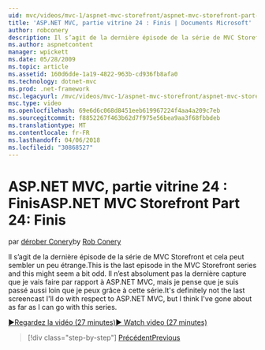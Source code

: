 ```yaml
---
uid: mvc/videos/mvc-1/aspnet-mvc-storefront/aspnet-mvc-storefront-part-24-finis
title: 'ASP.NET MVC, partie vitrine 24 : Finis | Documents Microsoft'
author: robconery
description: Il s’agit de la dernière épisode de la série de MVC Storefront et cela peut sembler un peu étrange. Il n’est absolument pas la dernière capture que je vais faire en ce qui concerne ASP.NET...
ms.author: aspnetcontent
manager: wpickett
ms.date: 05/28/2009
ms.topic: article
ms.assetid: 160d6dde-1a19-4822-963b-cd936fb8afa0
ms.technology: dotnet-mvc
ms.prod: .net-framework
msc.legacyurl: /mvc/videos/mvc-1/aspnet-mvc-storefront/aspnet-mvc-storefront-part-24-finis
msc.type: video
ms.openlocfilehash: 69e6d6c068d8451eeb619967224f4aa4a209c7eb
ms.sourcegitcommit: f8852267f463b62d7f975e56bea9aa3f68fbbdeb
ms.translationtype: MT
ms.contentlocale: fr-FR
ms.lasthandoff: 04/06/2018
ms.locfileid: "30868527"
---
```

<a name="aspnet-mvc-storefront-part-24-finis"></a><span data-ttu-id="0491d-104">ASP.NET MVC, partie vitrine 24 : Finis</span><span class="sxs-lookup"><span data-stu-id="0491d-104">ASP.NET MVC Storefront Part 24: Finis</span></span>
====================
<span data-ttu-id="0491d-105">par [dérober Conery](https://github.com/robconery)</span><span class="sxs-lookup"><span data-stu-id="0491d-105">by [Rob Conery](https://github.com/robconery)</span></span>

<span data-ttu-id="0491d-106">Il s’agit de la dernière épisode de la série de MVC Storefront et cela peut sembler un peu étrange.</span><span class="sxs-lookup"><span data-stu-id="0491d-106">This is the last episode in the MVC Storefront series and this might seem a bit odd.</span></span> <span data-ttu-id="0491d-107">Il n’est absolument pas la dernière capture que je vais faire par rapport à ASP.NET MVC, mais je pense que je suis passé aussi loin que je peux grâce à cette série.</span><span class="sxs-lookup"><span data-stu-id="0491d-107">It's definitely not the last screencast I'll do with respect to ASP.NET MVC, but I think I've gone about as far as I can go with this series.</span></span>

[<span data-ttu-id="0491d-108">&#9654;Regardez la vidéo (27 minutes)</span><span class="sxs-lookup"><span data-stu-id="0491d-108">&#9654; Watch video (27 minutes)</span></span>](https://channel9.msdn.com/Blogs/ASP-NET-Site-Videos/aspnet-mvc-storefront-part-24-finis)

> [!div class="step-by-step"]
> [<span data-ttu-id="0491d-109">Précédent</span><span class="sxs-lookup"><span data-stu-id="0491d-109">Previous</span></span>](aspnet-mvc-storefront-part-23-getting-started-with-domain-driven-design.md)
